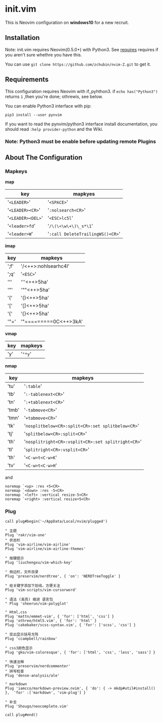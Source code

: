 # init.vim
This is Neovim configuration on **windows10** for a new recruit.

## Installation

Note: init.vim requires Neovim(0.5.0+) with Python3. See
[requires](##requires)
requires if you aren't sure whethre you have this.

You can use `git clone https://github.com/zchubin/nvim-Z.git`
to get it.

## Requirements
This configuration requires Neovim with if_pyhthon3.
if `echo has("Python3")` returns `1` ,then you're done; othrewis, see
below.

You can enable Python3 interface with pip:

```pip
pip3 install --user pynvim
```

If you want to read the pynvim/python3 interface install
documentation, you should read `:help provider-python` and the Wiki.

### Note: Python3 must be enable before updating remote Plugins

## About The Configuration

### Mapkeys
**<leader> map**

| key               | mapkyes                            |
|-------------------|------------------------------------|
| '`<LEADER>`'      | '`<SPACE>`'                        |
| '`<LEADER><CR>`'  | '`:nolsearch<CR>`'                 |
| '`<LEADER><DEL>`' | '`<ESC>lc5l`'                      |
| '`<leader>fd`'    | '`/\(\<\w\+\)\_s*\1`'              |
| '`<leader>W`'     | '`:call DeleteTrailingWS()<CR>`'   |

**imap**

| key          | mapkeys                                                |
|--------------|--------------------------------------------------------|
| ';f'         | '<ESC>/<++><CR>:nohlsearh<CR>c4l'                      |
| ';q'         | '`<ESC>`'                                              |
| '''          | '''<++><ESC>5ha'                                       |
| '"'          | '""<++><ESC>5ha'                                       |
| '('          | '()<++><ESC>5ha'                                       |
| '['          | '[]<++><ESC>5ha'                                       |
| '{'          | '{}<++><ESC>5ha'                                       |
| '"='         | '"===<CR>===<SPACE><CR>===<CR><ESC>0C<CR><++><ESC>3kA' |

**vmap**

| key | mapkeys |
|-----|---------|
| 'y' | '`"*y`' |

**nmap**

| key   | mapkeys                                            |
|-------|----------------------------------------------------|
| 'tu'  | '`:table`'                                         |
| 'tb'  | '`:-tablenext<CR>`'                                |
| 'tn'  | '`:+tablenext<CR>`'                                |
| 'tmb' | '`-tabmove<CR>`'                                   |
| 'tmn' | '`+tabmove<CR>`'                                   |
| 'tk'  | '`nosplitbelow<CR>:split<CR>:set splitbelow<CR>`'  |
| 'tj'  | '`splitbelow<CR>:split<CR>`'                       |
| 'th'  | '`nosplitright<CR>:vsplit<CR>:set splitright<CR>`' |
| 'tl'  | '`splitright<CR>:vsplit<CR>`'                      |
| 'th'  | '`<C-w>t<C-w>K`'                                   |
| 'tv'  | '`<C-w>t<C-w>H`'                                   |

and
```vim
noremap `<up> :res +5<CR>
noremap `<down> :res -5<CR>
noremap `<left> :vertical resize-5<CR>
noremap `<right> :vertical resize+5<CR>
```

### Plug
```vim
call plug#begin('~/AppData/Local/nvim/plugged')

" 主题
Plug 'rakr/vim-one'
" 状态栏
Plug 'vim-airline/vim-airline'
Plug 'vim-airline/vim-airline-themes'

" 按键提示
Plug 'liuchengxu/vim-which-key'

" 侧边栏，文件目录
Plug 'preservim/nerdtree', { 'on': 'NERDTreeToggle' }

" 给关键字添加下划线，方便关注
Plug 'vim-scripts/vim-cursorword'

" 语法 (高亮) 缩进 语言包
" Plug 'sheerun/vim-polyglot'

" Html,css
Plug 'mattn/emmet-vim', { 'for': ['html', 'css'] }
Plug 'othree/html5.vim', { 'for': 'html' }
Plug 'cakebaker/scss-syntax.vim', { 'for': ['scss', 'css'] }

" 突出显示括号方阵
Plug 'ccampbell/rainbow'

" css3颜色显示
Plug 'gko/vim-coloresque', { 'for': ['html', 'css', 'less', 'sass'] }

" 快速注释
Plug 'preservim/nerdcommenter'
" 拼写检查
Plug 'dense-analysis/ale'

" markdown
Plug 'iamcco/markdown-preview.nvim', { 'do': { -> mkdp#util#install() },  'for' :['markdown', 'vim-plug'] }

" 补全
Plug 'Shougo/neocomplete.vim'

call plug#end()
